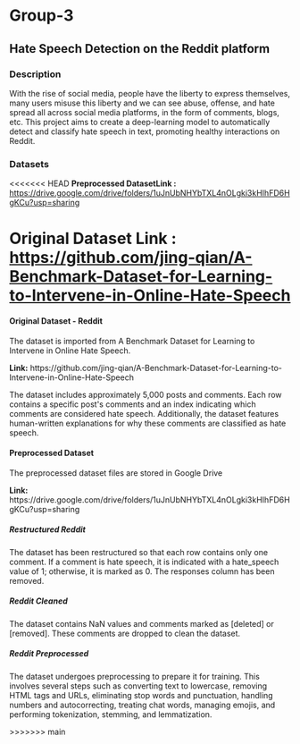 
# Group-3

## Hate Speech Detection on the Reddit platform

### Description

With the rise of social media, people have the liberty to express themselves, many users misuse this liberty and we can see abuse, offense, and hate spread all across social media platforms, in the form of comments, blogs, etc. This project aims to create a deep-learning model to automatically detect and classify hate speech in text, promoting healthy interactions on Reddit.

### Datasets
<<<<<<< HEAD
<b>Preprocessed DatasetLink :</b> https://drive.google.com/drive/folders/1uJnUbNHYbTXL4nOLgki3kHIhFD6HgKCu?usp=sharing

<b>Original Dataset Link :</b> https://github.com/jing-qian/A-Benchmark-Dataset-for-Learning-to-Intervene-in-Online-Hate-Speech
=======

#### Original Dataset - Reddit

The dataset is imported from A Benchmark Dataset for Learning to Intervene in Online Hate Speech. 
<p><b>Link:</b> https://github.com/jing-qian/A-Benchmark-Dataset-for-Learning-to-Intervene-in-Online-Hate-Speech</p>
<p>The dataset includes approximately 5,000 posts and comments. Each row contains a specific post's comments and an index indicating which comments are considered hate speech. Additionally, the dataset features human-written explanations for why these comments are classified as hate speech.</p>

#### Preprocessed Dataset

The preprocessed dataset files are stored in Google Drive
<p><b>Link:</b> https://drive.google.com/drive/folders/1uJnUbNHYbTXL4nOLgki3kHIhFD6HgKCu?usp=sharing</p>

##### Restructured Reddit

<p>The dataset has been restructured so that each row contains only one comment. If a comment is hate speech, it is indicated with a hate_speech value of 1; otherwise, it is marked as 0. The responses column has been removed.</p>

##### Reddit Cleaned

<p>The dataset contains NaN values and comments marked as [deleted] or [removed]. These comments are dropped to clean the dataset.</p>

##### Reddit Preprocessed

<p>The dataset undergoes preprocessing to prepare it for training. This involves several steps such as converting text to lowercase, removing HTML tags and URLs, eliminating stop words and punctuation, handling numbers and autocorrecting, treating chat words, managing emojis, and performing tokenization, stemming, and lemmatization.</p>
>>>>>>> main
